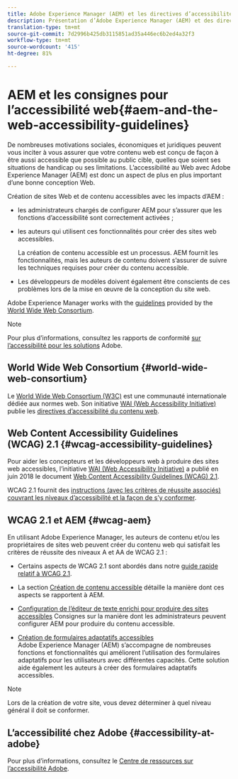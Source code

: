 ```yaml
---
title: Adobe Experience Manager (AEM) et les directives d’accessibilité Web
description: Présentation d’Adobe Experience Manager (AEM) et des directives d’accessibilité du Web
translation-type: tm+mt
source-git-commit: 7d2996b425db3115851ad35a446ec6b2ed4a32f3
workflow-type: tm+mt
source-wordcount: '415'
ht-degree: 81%

---
```



# AEM et les consignes pour l’accessibilité web{#aem-and-the-web-accessibility-guidelines}

De nombreuses motivations sociales, économiques et juridiques peuvent vous inciter à vous assurer que votre contenu web est conçu de façon à être aussi accessible que possible au public cible, quelles que soient ses situations de handicap ou ses limitations. L’accessibilité au Web avec Adobe Experience Manager (AEM) est donc un aspect de plus en plus important d’une bonne conception Web.

Création de sites Web et de contenu accessibles avec les impacts d’AEM :

* les administrateurs chargés de configurer AEM pour s’assurer que les fonctions d’accessibilité sont correctement activées ;

* les auteurs qui utilisent ces fonctionnalités pour créer des sites web accessibles.

   La création de contenu accessible est un processus. AEM fournit les fonctionnalités, mais les auteurs de contenu doivent s’assurer de suivre les techniques requises pour créer du contenu accessible.

* Les développeurs de modèles doivent également être conscients de ces problèmes lors de la mise en œuvre de la conception du site web.

Adobe Experience Manager works with the [guidelines](#wcag-accessibility-guidelines) provided by the [World Wide Web Consortium](#world-wide-web-consortium).

>[!NOTE]
>
> Pour plus d’informations, consultez les rapports de conformité [sur l’accessibilité pour les solutions](https://www.adobe.com/accessibility/compliance.html) Adobe.

## World Wide Web Consortium {#world-wide-web-consortium}

Le [World Wide Web Consortium (W3C)](https://www.w3.org/) est une communauté internationale dédiée aux normes web. Son initiative [WAI (Web Accessibility Initiative)](https://www.w3.org/WAI/) publie les [directives d’accessibilité du contenu web](#wcag-accessibility-guidelines).

## Web Content Accessibility Guidelines (WCAG) 2.1 {#wcag-accessibility-guidelines}

Pour aider les concepteurs et les développeurs web à produire des sites web accessibles, l’initiative [WAI (Web Accessibility Initiative)](https://www.w3.org/WAI/) a publié en juin 2018 le document [Web Content Accessibility Guidelines (WCAG) 2.1](https://www.w3.org/TR/WCAG/).

WCAG 2.1 fournit des [instructions (avec les critères de réussite associés) couvrant les niveaux d’accessibilité et la façon de s’y conformer](https://www.w3.org/TR/WCAG/#conformance).

## WCAG 2.1 et AEM {#wcag-aem}

En utilisant Adobe Experience Manager, les auteurs de contenu et/ou les propriétaires de sites web peuvent créer du contenu web qui satisfait les critères de réussite des niveaux A et AA de WCAG 2.1 :

* Certains aspects de WCAG 2.1 sont abordés dans notre [guide rapide relatif à WCAG 2.1](/help/managing/qg-wcag.md).

* La section [Création de contenu accessible](/help/sites-authoring/creating-accessible-content.md) détaille la manière dont ces aspects se rapportent à AEM.

* [Configuration de l’éditeur de texte enrichi pour produire des sites accessibles](/help/sites-administering/rte-accessible-content.md) Consignes sur la manière dont les administrateurs peuvent configurer AEM pour produire du contenu accessible.

* [Création de formulaires adaptatifs accessibles](/help/forms/using/creating-accessible-adaptive-forms.md) Adobe Experience Manager (AEM) s’accompagne de nombreuses fonctions et fonctionnalités qui améliorent l’utilisation des formulaires adaptatifs pour les utilisateurs avec différentes capacités. Cette solution aide également les auteurs à créer des formulaires adaptatifs accessibles.

>[!NOTE]
> 
>Lors de la création de votre site, vous devez déterminer à quel niveau général il doit se conformer.

## L’accessibilité chez Adobe  {#accessibility-at-adobe}

Pour plus d’informations, consultez le [Centre de ressources sur l’accessibilité Adobe](https://www.adobe.com/accessibility/).

